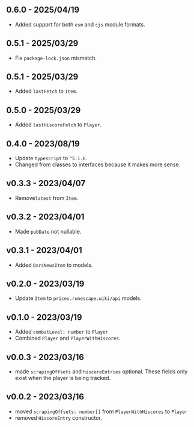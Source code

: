 ## 0.6.0 - 2025/04/19

- Added support for both `esm` and `cjs` module formats.

## 0.5.1 - 2025/03/29

- Fix `package-lock.json` mismatch.

## 0.5.1 - 2025/03/29

- Added `lastFetch` to `Item`.

## 0.5.0 - 2025/03/29

- Added `lastHiscoreFetch` to `Player`.

## 0.4.0 - 2023/08/19

- Update `typescript` to `^5.1.6`.
- Changed from classes to interfaces because it makes more sense.

## v0.3.3 - 2023/04/07

- Remove`latest` from `Item`.

## v0.3.2 - 2023/04/01

- Made `pubDate` not nullable.

## v0.3.1 - 2023/04/01

- Added `OsrsNewsItem` to models.

## v0.2.0 - 2023/03/19

- Update `Item` to `prices.runescape.wiki/api` models.

## v0.1.0 - 2023/03/19

- Added `combatLevel: number` to `Player`
- Combined `Player` and `PlayerWithHiscores`.

## v0.0.3 - 2023/03/16

- made `scrapingOffsets` and `hiscoreEntries` optional. These fields only exist when the player is being tracked.

## v0.0.2 - 2023/03/16

- moved `scrapingOffsets: number[]` from `PlayerWithHiscores` to `Player`
- removed `HiscoreEntry` constructor.
